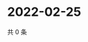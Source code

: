 # 2022-02-25

共 0 条

<!-- BEGIN WEIBO -->
<!-- 最后更新时间 Fri Feb 25 2022 01:05:59 GMT+0800 (China Standard Time) -->

<!-- END WEIBO -->
